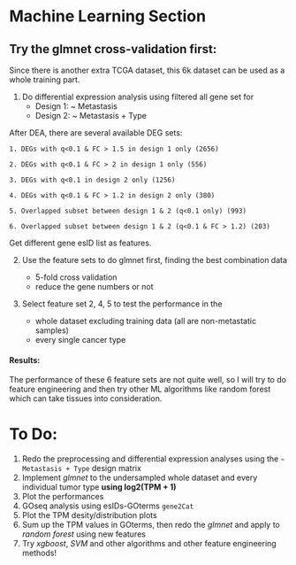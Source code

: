 # Machine Learning Section


## Try the glmnet cross-validation first:

Since there is another extra TCGA dataset, this 6k dataset can be used as a whole training part. 

1. Do differential expression analysis using filtered all gene set for
    - Design 1: ~ Metastasis
    - Design 2: ~ Metastasis + Type
    
  After DEA, there are several available DEG sets:
  
    1. DEGs with q<0.1 & FC > 1.5 in design 1 only (2656)

    2. DEGs with q<0.1 & FC > 2 in design 1 only (556)

    3. DEGs with q<0.1 in design 2 only (1256)

    4. DEGs with q<0.1 & FC > 1.2 in design 2 only (380)

    5. Overlapped subset between design 1 & 2 (q<0.1 only) (993)

    6. Overlapped subset between design 1 & 2 (q<0.1 & FC > 1.2) (203)

 Get different gene esID list as features.

2. Use the feature sets to do glmnet first, finding the best combination data
    - 5-fold cross validation
    - reduce the gene numbers or not

3. Select feature set 2, 4, 5 to test the performance in the 
    - whole dataset excluding training data (all are non-metastatic samples)
    - every single cancer type 
    

#### Results:

The performance of these 6 feature sets are not quite well, so I will try to do feature engineering and then try other ML algorithms like random forest which can take tissues into consideration.



# To Do:

1. Redo the preprocessing and differential expression analyses using the `~ Metastasis + Type` design matrix
2. Implement *glmnet* to the undersampled whole dataset and every individual tumor type **using log2(TPM + 1)**
3. Plot the performances
4. GOseq analysis using esIDs-GOterms `gene2Cat`
5. Plot the TPM desity/distribution plots
6. Sum up the TPM values in GOterms, then redo the *glmnet* and apply to *random forest* using new features
7. Try *xgboost*, *SVM* and other algorithms and other feature engineering methods!




